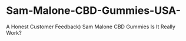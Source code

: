 # Sam-Malone-CBD-Gummies-USA-
A Honest Customer Feedback) Sam Malone CBD Gummies Is It Really Work?

